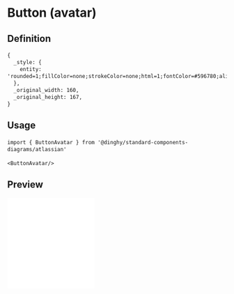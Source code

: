 # Button (avatar)

## Definition

```
{
  _style: { 
    entity: 'rounded=1;fillColor=none;strokeColor=none;html=1;fontColor=#596780;align=left;fontSize=11;spacingLeft=10;fontSize=11',
  },
  _original_width: 160,
  _original_height: 167,
}
```

## Usage

```
import { ButtonAvatar } from '@dinghy/standard-components-diagrams/atlassian'

<ButtonAvatar/>
```

## Preview

<img src="./button-avatar.png" width="200"/>
